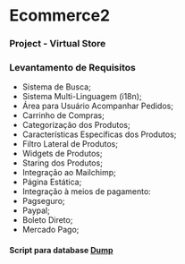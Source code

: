 # Ecommerce2

### Project - Virtual Store

### Levantamento de Requisitos

+ Sistema de Busca;
+ Sistema Multi-Linguagem (i18n);
+ Área para Usuário Acompanhar Pedidos;
+ Carrinho de Compras;
+ Categorização dos Produtos;
+ Características Específicas dos Produtos;
+ Filtro Lateral de Produtos;
+ Widgets de Produtos;
+ Staring dos Produtos;
+ Integração ao Mailchimp;
+ Página Estática;
+ Integração à meios de pagamento:
+ Pagseguro;
+ Paypal;
+ Boleto Direto;
+ Mercado Pago;

#### Script para database [Dump](https://github.com/ThiagoMartinsdeMelo/ecommerce2/blob/master/new_storage.sql)





